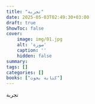 ```yaml
---
title: "تجربة"
date: 2025-05-03T02:49:30+03:00
draft: true
ShowToc: false
cover:
    image: img/01.jpg
    alt: 'صورة'
    caption: ''
    hidden: false
summary: 
tags: []
categories: []
books: ["كتابة بحوث"]
---
```


تجربة